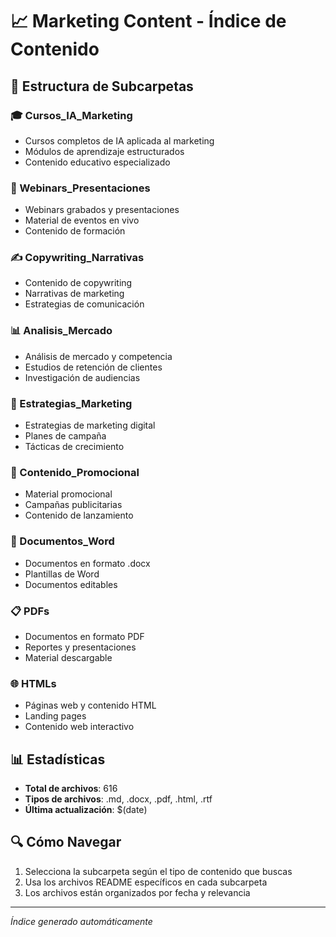 # 📈 Marketing Content - Índice de Contenido

## 📁 Estructura de Subcarpetas

### 🎓 Cursos_IA_Marketing
- Cursos completos de IA aplicada al marketing
- Módulos de aprendizaje estructurados
- Contenido educativo especializado

### 🎤 Webinars_Presentaciones
- Webinars grabados y presentaciones
- Material de eventos en vivo
- Contenido de formación

### ✍️ Copywriting_Narrativas
- Contenido de copywriting
- Narrativas de marketing
- Estrategias de comunicación

### 📊 Analisis_Mercado
- Análisis de mercado y competencia
- Estudios de retención de clientes
- Investigación de audiencias

### 🎯 Estrategias_Marketing
- Estrategias de marketing digital
- Planes de campaña
- Tácticas de crecimiento

### 📢 Contenido_Promocional
- Material promocional
- Campañas publicitarias
- Contenido de lanzamiento

### 📄 Documentos_Word
- Documentos en formato .docx
- Plantillas de Word
- Documentos editables

### 📋 PDFs
- Documentos en formato PDF
- Reportes y presentaciones
- Material descargable

### 🌐 HTMLs
- Páginas web y contenido HTML
- Landing pages
- Contenido web interactivo

## 📊 Estadísticas
- **Total de archivos**: 616
- **Tipos de archivos**: .md, .docx, .pdf, .html, .rtf
- **Última actualización**: $(date)

## 🔍 Cómo Navegar
1. Selecciona la subcarpeta según el tipo de contenido que buscas
2. Usa los archivos README específicos en cada subcarpeta
3. Los archivos están organizados por fecha y relevancia

---
*Índice generado automáticamente*







